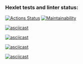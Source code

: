 ### Hexlet tests and linter status:
[![Actions Status](https://github.com/Kseniia66/frontend-project-44/actions/workflows/hexlet-check.yml/badge.svg)](https://github.com/Kseniia66/frontend-project-44/actions)
[![Maintainability](https://api.codeclimate.com/v1/badges/f9c75943ac844d080692/maintainability)](https://codeclimate.com/github/Kseniia66/frontend-project-44/maintainability)

[![asciicast](https://asciinema.org/a/68HHmDp4UtJNB3dI8wdIEaZKK.svg)](https://asciinema.org/a/68HHmDp4UtJNB3dI8wdIEaZKK)

[![asciicast](https://asciinema.org/a/Eoy2iKtwiVIr9qKj8qwCVHpuZ.svg)](https://asciinema.org/a/Eoy2iKtwiVIr9qKj8qwCVHpuZ)

[![asciicast](https://asciinema.org/a/X93iPeWkVc92EHuZcHK9GwJ1T.svg)](https://asciinema.org/a/X93iPeWkVc92EHuZcHK9GwJ1T)

[![asciicast](https://asciinema.org/a/wcY1Hy4jz5m4iCyfv8mLbYzyr.svg)](https://asciinema.org/a/wcY1Hy4jz5m4iCyfv8mLbYzyr)